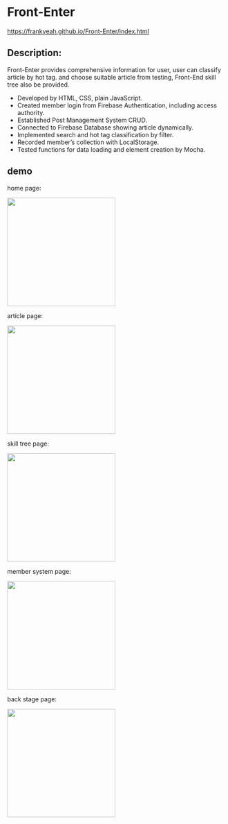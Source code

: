 # Front-Enter  

https://frankyeah.github.io/Front-Enter/index.html

## Description:
Front-Enter provides comprehensive information for user, user can classify article by hot tag.
and choose suitable article from testing, Front-End skill tree also be provided. 

- Developed by HTML, CSS, plain JavaScript.
- Created member login from Firebase Authentication, including access authority.   
- Established Post Management System CRUD.
- Connected to Firebase Database showing article dynamically.
- Implemented search and hot tag classification by filter. 
- Recorded member’s collection with LocalStorage. 
- Tested functions for data loading and element creation by Mocha.


## demo

 home page:

<img src='https://i.imgur.com/5yWDU4a.gif' width='250px' />

 article page:

<img src='https://i.imgur.com/Huagnmc.gif' width='250px' />

 skill tree page:

<img src='https://i.imgur.com/Yi4eDhW.gif' width='250px' />

 member system page:

<img src='https://i.imgur.com/sSdXiRG.gif' width='250px' />

back stage page:

<img src='https://i.imgur.com/S5TrVMJ.gif' width='250px' />
